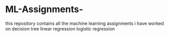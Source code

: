 # ML-Assignments-
this repository contains all the machine learning assignments i have worked on
decision tree
linear regression
logistic regression
